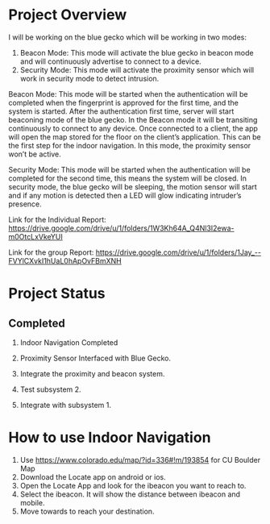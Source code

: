 # Project Overview

I will be working on the blue gecko which will be working in two modes:
1.	Beacon Mode: This mode will activate the blue gecko in beacon mode and will continuously advertise to connect to a device.
2.	Security Mode: This mode will activate the proximity sensor which will work in security mode to detect intrusion.

Beacon Mode: This mode will be started when the authentication will be completed when the fingerprint is approved for the first time, and the system is started. After the authentication first time, server will start beaconing mode of the blue gecko. In the Beacon mode it will be transiting continuously to connect to any device. Once connected to a client, the app will open the map stored for the floor on the client’s application. This can be the first step for the indoor navigation. In this mode, the proximity sensor won’t be active.

Security Mode: This mode will be started when the authentication will be completed for the second time, this means the system will be closed.  In security mode, the blue gecko will be sleeping, the motion sensor will start and if any motion is detected then a LED will glow indicating intruder’s presence.

Link for the Individual Report: https://drive.google.com/drive/u/1/folders/1W3Kh64A_Q4Nl3I2ewa-m0OtcLxVkeYUI

Link for the group Report: https://drive.google.com/drive/u/1/folders/1Jay_--FVYlCXvkI1hUaL0hApOvFBmXNH

# Project Status

## Completed

1. Indoor Navigation Completed

2. Proximity Sensor Interfaced with Blue Gecko.

3. Integrate the proximity and beacon system.

4. Test subsystem 2.

5. Integrate with subsystem 1. 

# How to use Indoor Navigation
1. Use https://www.colorado.edu/map/?id=336#!m/193854 for CU Boulder Map 
2. Download the Locate app on android or ios.
3. Open the Locate App and look for the ibeacon you want to reach to.
4. Select the ibeacon. It will show the distance between ibeacon and mobile.
5. Move towards to reach your destination.
